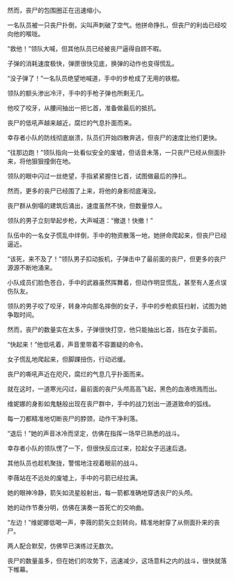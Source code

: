 然而，丧尸的包围圈正在迅速缩小。

一名队员被一只丧尸扑倒，尖叫声刺破了空气。他拼命挣扎，但丧尸的利齿已经咬向他的喉咙。

“救他！”领队大喊，但其他队员已经被丧尸逼得自顾不暇。

子弹的消耗速度极快，弹匣很快见底，换弹的动作也变得慌乱。

“没子弹了！”一名队员绝望地喊道，手中的步枪成了无用的铁棍。

领队的额头渗出冷汗，手中的手枪子弹也所剩无几。

他咬了咬牙，从腰间抽出一把匕首，准备做最后的抵抗。

丧尸的低吼声越来越近，腐烂的气息扑面而来。

幸存者小队的防线彻底崩溃，队员们开始四散奔逃，但丧尸的速度比他们更快。

“往那边跑！”领队指向一处看似安全的废墟，但话音未落，一只丧尸已经从侧面扑来，将他狠狠撞倒在地。

领队的眼中闪过一丝绝望，手指紧紧握住匕首，试图做最后的挣扎。

然而，更多的丧尸已经围了上来，将他的身影彻底淹没。

丧尸群从倒塌的建筑后涌出，速度虽然不快，但数量惊人。

领队的男子立刻举起步枪，大声喊道：“撤退！快撤！”

队伍中的一名女子慌乱中绊倒，手中的物资散落一地，她拼命爬起来，但丧尸已经逼近。

“该死，来不及了！”领队男子扣动扳机，子弹击中了最前面的丧尸，但更多的丧尸源源不断地涌来。

小队成员们脸色苍白，手中的武器虽然挥舞着，但动作明显慌乱，甚至有人差点误伤队友。

领队的男子咬了咬牙，转身冲向那名摔倒的女子，手中的步枪疯狂扫射，试图为她争取时间。

然而，丧尸的数量实在太多，子弹很快打空，他只能抽出匕首，挡在女子面前。

“快起来！”他低吼着，声音里带着不容置疑的命令。

女子慌乱地爬起来，但脚踝扭伤，行动迟缓。

丧尸的嘶吼声近在咫尺，腐烂的气息几乎扑面而来。

就在这时，一道寒光闪过，最前面的丧尸头颅高高飞起，黑色的血液喷溅而出。

维妮娜的身影如鬼魅般出现在丧尸群中，手中的战刀划出一道道致命的弧线。

每一刀都精准地切断丧尸的脖颈，动作干净利落。

“退后！”她的声音冰冷而坚定，仿佛在指挥一场早已熟悉的战斗。

幸存者小队的领队愣了一下，但很快反应过来，拉起女子迅速后退。

其他队员也趁机聚拢，警惕地注视着眼前的战斗。

李薇站在不远处的废墟上，手中的弓箭已经拉满。

她的眼神冷静，箭矢如流星般射出，每一箭都准确地穿透丧尸的头颅。

她的动作节奏分明，仿佛在演奏一首死亡的交响曲。

“左边！”维妮娜低喝一声，李薇的箭矢立刻转向，精准地射穿了从侧面扑来的丧尸。

两人配合默契，仿佛早已演练过无数次。

丧尸的数量虽多，但在她们的攻势下，迅速减少，这场意料之内的战斗，很快就落下帷幕。